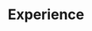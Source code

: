 ---
# An instance of the Experience widget.
# Documentation: https://wowchemy.com/docs/page-builder/
widget: experience

# This file represents a page section.
headless: true

# Order that this section appears on the page.
weight: 40

title: Experience
subtitle:

# Date format for experience
#   Refer to https://wowchemy.com/docs/customization/#date-format
date_format: Jan 2006

# Experiences.
#   Add/remove as many `experience` items below as you like.
#   Required fields are `title`, `company`, and `date_start`.
#   Leave `date_end` empty if it's your current employer.
#   Begin multi-line descriptions with YAML's `|2-` multi-line prefix.
experience:
  - title: Experience Director
    company: TEDxFoggyBottom
    company_url: ''
    company_logo: 
    location: Washington, D.C.
    date_start: '2019-09-23'
    date_end: ''
    description: |2-
        Responsibilities include:
        
        * Overseeing Experience Team
        * Collaborating with local community partners to put together interactive and informative exhibits for the event
        * Communicating with speakers and other team members to improve the event’s planning process
        
  - title: Closed Captioner
    company: Rev.com
    company_url: ''
    company_logo:
    location: Freelance
    date_start: '2018-08-01'
    date_end: ''
    description: Transcribe videos to make accessible for the public, have captioned for companies including Buzzfeed, MTV, and the Hollywood Reporter

design:
  columns: '2'
---